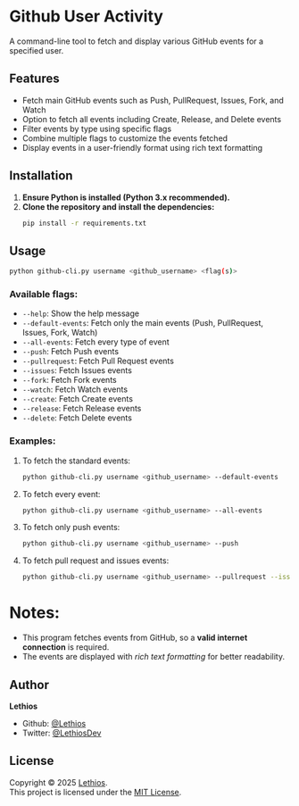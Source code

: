 # Github User Activity

A command-line tool to fetch and display various GitHub events for a specified user.

## Features
- Fetch main GitHub events such as Push, PullRequest, Issues, Fork, and Watch
- Option to fetch all events including Create, Release, and Delete events
- Filter events by type using specific flags
- Combine multiple flags to customize the events fetched
- Display events in a user-friendly format using rich text formatting

## Installation
1. **Ensure Python is installed (Python 3.x recommended).**
2. **Clone the repository and install the dependencies:**
   ```bash
   pip install -r requirements.txt
   ```

## Usage
```bash
python github-cli.py username <github_username> <flag(s)>
```
### Available flags:
- `--help`: Show the help message
- `--default-events`: Fetch only the main events (Push, PullRequest, Issues, Fork, Watch)
- `--all-events`: Fetch every type of event
- `--push`: Fetch Push events
- `--pullrequest`: Fetch Pull Request events
- `--issues`: Fetch Issues events
- `--fork`: Fetch Fork events
- `--watch`: Fetch Watch events
- `--create`: Fetch Create events
- `--release`: Fetch Release events
- `--delete`: Fetch Delete events

### Examples:
1. To fetch the standard events:
   ```bash
   python github-cli.py username <github_username> --default-events
   ```
2. To fetch every event:
   ```bash
   python github-cli.py username <github_username> --all-events
   ```
3. To fetch only push events:
   ```bash
   python github-cli.py username <github_username> --push
   ```
4. To fetch pull request and issues events:
   ```bash
   python github-cli.py username <github_username> --pullrequest --issues
   ```

# Notes:
- This program fetches events from GitHub, so a **valid internet connection** is required.
- The events are displayed with *rich text formatting* for better readability.

## Author

**Lethios**
- Github: [@Lethios](https://github.com/Lethios)
- Twitter: [@LethiosDev](https://x.com/LethiosDev)

## License

Copyright © 2025 [Lethios](https://github.com/Lethios).  
This project is licensed under the [MIT License](LICENSE).
